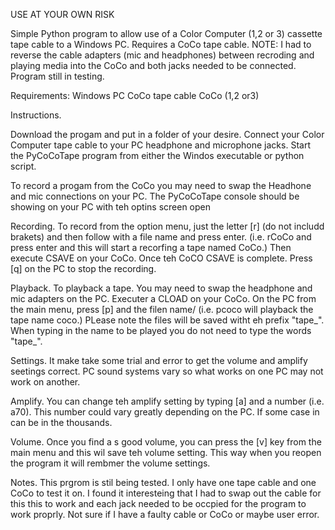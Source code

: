 USE AT YOUR OWN RISK


Simple Python program to allow use of a Color Computer (1,2 or 3) cassette tape cable to a Windows PC. 
Requires a CoCo tape cable.
NOTE: I had to reverse the cable adapters (mic and headphones) between recroding and playing media into the CoCo and both jacks needed to be connected.
Program still in testing.

Requirements:
Windows PC
CoCo tape cable
CoCo (1,2 or3)

Instructions.

Download the progam and put in a folder of your desire.
Connect your Color Computer tape cable to your PC headphone and microphone jacks.
Start the PyCoCoTape program from either the Windos executable or python script.

To record a progam from the CoCo you may need to swap the Headhone and mic connections on your PC.
The PyCoCoTape console should be showing on your PC with teh optins screen open

Recording.
To record from the option menu, just the letter [r] (do not includd brakets) and then follow with a file name and press enter. (i.e. rCoCo and press enter and this will start a recorfing a tape named CoCo.) Then execute CSAVE on your CoCo. Once teh CoCO CSAVE is complete. Press [q] on the PC to stop the recording.

Playback.
To playback a tape. You may need to swap the headphone and mic adapters on the PC. Executer a CLOAD on your CoCo. On the PC from the main menu, press [p] and the filen name/ (i.e. pcoco will playback the tape name coco.) PLease note the files will be saved witht eh prefix "tape_". When typing in the name to be played you do not need to type the words "tape_".

Settings.
It make take some trial and error to get the volume and amplify seetings correct. PC sound systems vary so what works on one PC may not work on another. 

Amplify.
You can change teh amplify setting by typing [a] and a number (i.e. a70). This number could vary greatly depending on the PC. If some case in can be in the thousands.

Volume.
Once you find a s good volume, you can press the [v] key from the main menu and this wil save teh volume setting. This way when you reopen the program it will rembmer the volume settings.

Notes.
This prgrom is stil being tested. I only have one tape cable and one CoCo to test it on. I found it interesteing that I had to swap out the cable for this this to work and each jack needed to be occpied for the program to work proprly.  Not sure if I have a faulty cable or CoCo or maybe user error.



